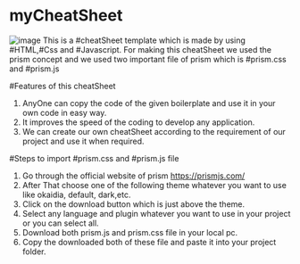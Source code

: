 # myCheatSheet
![image](Screenshot(13).png)
This is a #cheatSheet template which is made by using #HTML,#Css and #Javascript.
For making this cheatSheet we used the prism concept and we used two important file of prism which is #prism.css and #prism.js

#Features of this cheatSheet

1. AnyOne can copy the code of the given boilerplate and use it in your own code in easy way.
2. It improves the speed of the coding to develop any application.
3. We can create our own cheatSheet according to the requirement of our project and use it when required.

#Steps to import #prism.css and #prism.js file

1. Go through the official website of prism https://prismjs.com/
2. After That choose one of the following theme whatever you want to use like okaidia, default, dark,etc.
3. Click on the download button which is just above the theme.
4. Select any language and plugin whatever you want to use in your project or you can select all.
5. Download both prism.js and prism.css file in your local pc.
6. Copy the downloaded both of these file and paste it into your project folder.
